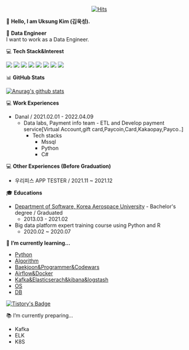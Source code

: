 <div align=center>

[![Hits](https://hits.seeyoufarm.com/api/count/incr/badge.svg?url=https%3A%2F%2Fgithub.com%2FKimuksung&count_bg=%2379C83D&title_bg=%23555555&icon=&icon_color=%23E7E7E7&title=hits&edge_flat=false)](https://hits.seeyoufarm.com)
</div>

👋 <b>Hello, I am Uksung Kim (김욱성).</b>   

👀 <b>Data Engineer</b>   
I want to work as a Data Engineer.

💻 <b>Tech Stack&Interest</b>

<img src="https://img.shields.io/badge/Python-3766AB?style=flat-square&logo=Python&logoColor=white"/></a>
<img src="https://img.shields.io/badge/Kafka-231F20?style=flat-square&logo=Apache Kafka&logoColor=white"/></a>
<img src="https://img.shields.io/badge/Airflow-017CEE?style=flat-square&logo=Apache Airflow&logoColor=white"/></a>
<img src="https://img.shields.io/badge/Docker-2496ED?style=flat-square&logo=Docker&logoColor=white"/></a>
<img src="https://img.shields.io/badge/Elasticsearch-005571?style=flat-square&logo=Elasticsearch&logoColor=white"/></a>
<img src="https://img.shields.io/badge/Logstash-005571?style=flat-square&logo=Logstash&logoColor=white"/></a>
<img src="https://img.shields.io/badge/Kibana-005571?style=flat-square&logo=Kibana&logoColor=white"/></a>
<img src="https://img.shields.io/badge/Mssql-CC2927?style=flat-square&logo=Microsoft SQL Server&logoColor=white"/></a>    

📊 <b>GitHub Stats</b>   

[![Anurag's github stats](https://github-readme-stats.vercel.app/api?username=Kimuksung)](https://github.com/Kimuksung)  
</div>

💻 <b>Work Experiences</b>
- Danal / 2021.02.01 - 2022.04.09
  - Data labs, Payment info team - ETL and Develop payment service[Virtual Account,gift card,Paycoin,Card,Kakaopay,Payco..]
    - Tech stacks
      - Mssql
      - Python
      - C#

💻 <b>Other Experiences (Before Graduation)</b>
- 우리피스 APP TESTER / 2021.11 ~ 2021.12

🎓 <b>Educations</b>
- [Department of Software, Korea Aerospace University](http://www.hangkong.ac.kr/web/index.do) - Bachelor's degree / Graduated
  - 2013.03 - 2021.02
- Big data platform expert training course using Python and R
  - 2020.02 ~ 2020.07

🌱 <b>I’m currently learning...</b>   
- [Python](https://github.com/Kimuksung/codewars-programmers#readme)   
- [Algorithm](https://dortmoot.tistory.com/category/Algorithm)   
- [Baekjoon&Programmer&Codewars](https://github.com/Kimuksung/codewars-programmers)   
- [Airflow&Docker](https://github.com/Kimuksung/Docker_Airflow#readme)   
- [Kafka&Elasticserach&kibana&logstash](https://github.com/Kimuksung/Kafka/blob/main/README.md)   
- [OS](https://github.com/Kimuksung/Xv6#readme)
- [DB](https://dortmoot.tistory.com/category/CS/DB)   

[![Tistory's Badge](https://github-readme-tistory-card.vercel.app/api/badge?name=Tistory&theme=dark)](https://dortmoot.tistory.com/)

📚 I’m currently preparing...
- Kafka
- ELK
- K8S
